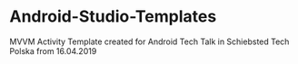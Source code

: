# Android-Studio-Templates

MVVM Activity Template created for Android Tech Talk in Schiebsted Tech Polska from 16.04.2019
